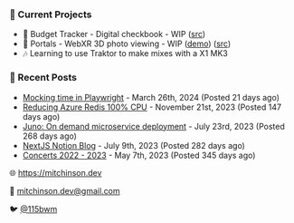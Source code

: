 ### 📌 Current Projects
- 💸 Budget Tracker - Digital checkbook - WIP ([src](https://github.com/bmitchinson/budget-entry))
- 📸 Portals - WebXR 3D photo viewing - WIP ([demo](https://portals.mitchinson.dev/)) ([src](https://github.com/bmitchinson/vr-jpg-viewer-webxr))
- 🎶 Learning to use Traktor to make mixes with a X1 MK3

### 📝 Recent Posts

- [Mocking time in Playwright](https://blog.mitchinson.dev/playwright-mock-time) - March 26th, 2024 (Posted 21 days ago)
- [Reducing Azure Redis 100% CPU](https://blog.mitchinson.dev/redis-cpu) - November 21st, 2023 (Posted 147 days ago)
- [Juno: On demand microservice deployment](https://blog.mitchinson.dev/juno) - July 23rd, 2023 (Posted 268 days ago)
- [NextJS Notion Blog](https://blog.mitchinson.dev/blog-2023) - July 9th, 2023 (Posted 282 days ago)
- [Concerts 2022 - 2023](https://blog.mitchinson.dev/concerts-2023) - May 7th, 2023 (Posted 345 days ago)

🌐 https://mitchinson.dev

💌 mitchinson.dev@gmail.com

🐦 [@115bwm](https://twitter.com/115bwm)